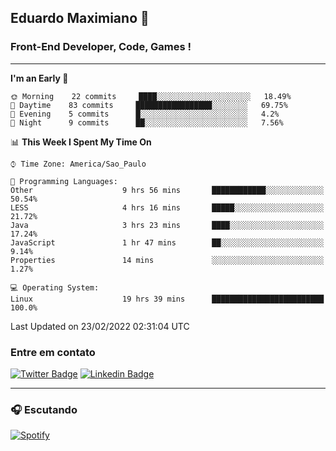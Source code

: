 ## Eduardo Maximiano 👋

### Front-End Developer, Code, Games !

---

<!--START_SECTION:waka-->
**I'm an Early 🐤** 

```text
🌞 Morning    22 commits     ████░░░░░░░░░░░░░░░░░░░░░   18.49% 
🌆 Daytime    83 commits     █████████████████░░░░░░░░   69.75% 
🌃 Evening    5 commits      █░░░░░░░░░░░░░░░░░░░░░░░░   4.2% 
🌙 Night      9 commits      ██░░░░░░░░░░░░░░░░░░░░░░░   7.56%

```


📊 **This Week I Spent My Time On** 

```text
⌚︎ Time Zone: America/Sao_Paulo

💬 Programming Languages: 
Other                    9 hrs 56 mins       ████████████░░░░░░░░░░░░░   50.54% 
LESS                     4 hrs 16 mins       █████░░░░░░░░░░░░░░░░░░░░   21.72% 
Java                     3 hrs 23 mins       ████░░░░░░░░░░░░░░░░░░░░░   17.24% 
JavaScript               1 hr 47 mins        ██░░░░░░░░░░░░░░░░░░░░░░░   9.14% 
Properties               14 mins             ░░░░░░░░░░░░░░░░░░░░░░░░░   1.27%

💻 Operating System: 
Linux                    19 hrs 39 mins      █████████████████████████   100.0%

```


 Last Updated on 23/02/2022 02:31:04 UTC
<!--END_SECTION:waka-->

### Entre em contato

[![Twitter Badge](https://img.shields.io/badge/-@edmaxi-1ca0f1?style=flat-square&labelColor=1ca0f1&logo=twitter&logoColor=white&link=https://twitter.com/edmaxi)](https://twitter.com/edmaxi)
[![Linkedin Badge](https://img.shields.io/badge/-Eduardo_Maximiano-0077B5?style=flat-square&logo=Linkedin&logoColor=white&link=https://www.linkedin.com/in/maximiano-eduardo)](https://www.linkedin.com/in/maximiano-eduardo)

---

### 🎧 Escutando
[![Spotify](https://novatorem-sandy.vercel.app/api/spotify)](https://open.spotify.com/user/comgigo)
